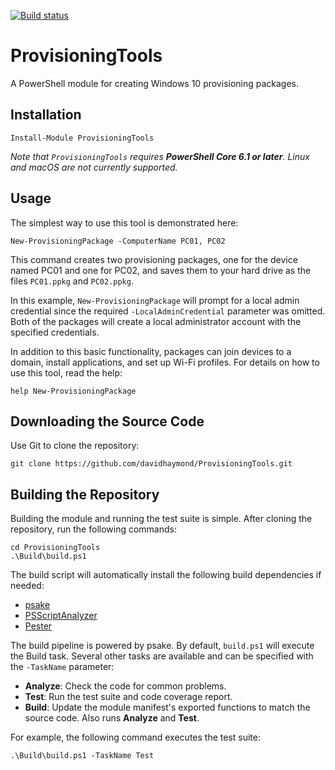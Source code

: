 [![Build status](https://ci.appveyor.com/api/projects/status/shs6dj4nu1p89ipt/branch/master?svg=true)](https://ci.appveyor.com/project/davidhaymond/provisioningtools/branch/master)

# ProvisioningTools
A PowerShell module for creating Windows 10 provisioning packages.

## Installation
    Install-Module ProvisioningTools

*Note that `ProvisioningTools` requires **PowerShell Core 6.1 or later**.
Linux and macOS are not currently supported.*

## Usage
The simplest way to use this tool is demonstrated here:

    New-ProvisioningPackage -ComputerName PC01, PC02

This command creates two provisioning packages, one for the device named PC01
and one for PC02, and saves them to your hard drive as the files `PC01.ppkg` and
`PC02.ppkg`.

In this example, `New-ProvisioningPackage` will prompt for a local admin
credential since the required `-LocalAdminCredential` parameter was omitted.
Both of the packages will create a local administrator account with the specified
credentials.

In addition to this basic functionality, packages can join devices to a domain,
install applications, and set up Wi-Fi profiles. For details on how to use
this tool, read the help:

    help New-ProvisioningPackage

## Downloading the Source Code
Use Git to clone the repository:

    git clone https://github.com/davidhaymond/ProvisioningTools.git

## Building the Repository
Building the module and running the test suite is simple. After cloning
the repository, run the following commands:

    cd ProvisioningTools
    .\Build\build.ps1

The build script will automatically install the following
build dependencies if needed:

 - [psake](https://github.com/psake/psake)
 - [PSScriptAnalyzer](https://github.com/PowerShell/PSScriptAnalyzer)
 - [Pester](https://github.com/pester/Pester)

The build pipeline is powered by psake. By default, `build.ps1`
will execute the Build task. Several other tasks are available
and can be specified with the `-TaskName` parameter:

 - **Analyze**: Check the code for common problems.
 - **Test**:    Run the test suite and code coverage report.
 - **Build**:   Update the module manifest's exported functions to match the source code.
                Also runs **Analyze** and **Test**.

For example, the following command executes the test suite:

    .\Build\build.ps1 -TaskName Test